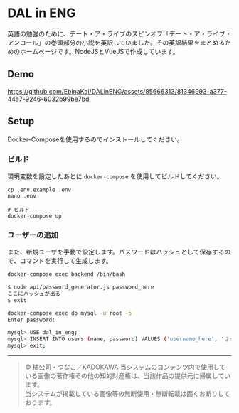 # DAL in ENG

英語の勉強のために、デート・ア・ライブのスピンオフ「デート・ア・ライブ・アンコール」の巻頭部分の小説を英訳していました。その英訳結果をまとめるためのホームページです。NodeJSとVueJSで作成しています。

## Demo

https://github.com/EbinaKai/DALinENG/assets/85666313/81346993-a377-44a7-9246-6032b99be7bd


## Setup

Docker-Composeを使用するのでインストールしてください。

### ビルド

環境変数を設定したあとに `docker-compose` を使用してビルドしてください。

```[bash]
cp .env.example .env
nano .env

# ビルド
docker-compose up 
```

### ユーザーの追加

また、新規ユーザを手動で設定します。パスワードはハッシュとして保存するので、コマンドを実行して生成します。

```bash
docker-compose exec backend /bin/bash

$ node api/password_generator.js password_here
ここにハッシュが出る
$ exit

docker-compose exec db mysql -u root -p
Enter password:

mysql> USE dal_in_eng;
mysql> INSERT INTO users (name, password) VALUES ('username_here', 'さっき表示されたハッシュ');
mysql> exit;
```

---

> © 橘公司・つなこ／KADOKAWA
> 当システムのコンテンツ内で使用している画像の著作権その他の知的財産権は、当該作品の提供元に帰属しています。  
> 当システムが掲載している画像等の無断使用・無断転載は固くお断りしております。
